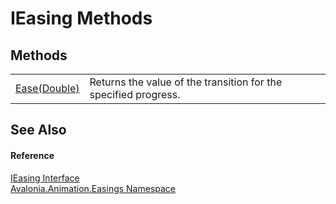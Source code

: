 # IEasing Methods




## Methods
<table>
<tr>
<td><a href="M_Avalonia_Animation_Easings_IEasing_Ease">Ease(Double)</a></td>
<td>Returns the value of the transition for the specified progress.</td>
</tr>
</table>

## See Also


#### Reference
<a href="T_Avalonia_Animation_Easings_IEasing">IEasing Interface</a>  
<a href="N_Avalonia_Animation_Easings">Avalonia.Animation.Easings Namespace</a>  
